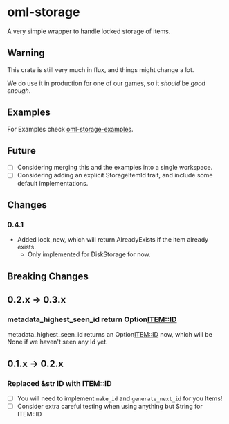 # oml-storage

A very simple wrapper to handle locked storage of items.


## Warning

This crate is still very much in flux,
and things might change a lot.

We do use it in production for one of our games,
so it _should_ be *good enough*.

## Examples
For Examples check [oml-storage-examples](https://github.com/AndreasOM/oml-storage-examples).

## Future

- [ ] Considering merging this and the examples into a single workspace.
- [ ] Considering adding an explicit StorageItemId trait, and include some default implementations.

## Changes

### 0.4.1
- Added lock_new, which will return AlreadyExists if the item already exists.
    - Only implemented for DiskStorage for now.

## Breaking Changes

## 0.2.x -> 0.3.x

### metadata_highest_seen_id return Option<ITEM::ID>
	
metadata_highest_seen_id returns an Option<ITEM::ID> now,
which will be None if we haven't seen any Id yet.


## 0.1.x -> 0.2.x

### Replaced &str ID with ITEM::ID

- [ ] You will need to implement `make_id` and `generate_next_id` for you Items!
- [ ] Consider extra careful testing when using anything but String for ITEM::ID
